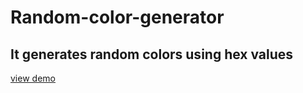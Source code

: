 # Random-color-generator
## It generates random colors using hex values
[view demo](https://sindhuinti.github.io/Random-color-generator/)
